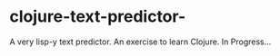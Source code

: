 # clojure-text-predictor-
A very lisp-y text predictor. An exercise to learn Clojure. In Progress...
